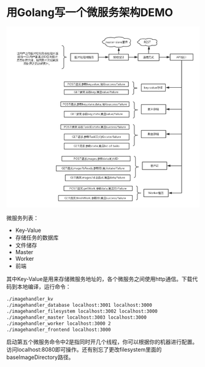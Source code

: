 # 用Golang写一个微服务架构DEMO
![第一版设计](design/microservice1.png)

微服务列表：

 * Key-Value
 * 存储任务的数据库
 * 文件储存
 * Master
 * Worker
 * 前端

其中Key-Value是用来存储微服务地址的，各个微服务之间使用http通信。下载代码到本地编译，运行命令：

```shell
./imagehandler_kv
./imagehandler_database localhost:3001 localhost:3000
./imagehandler_filesystem localhost:3002 localhost:3000
./imagehandler_master localhost:3003 localhost:3000
./imagehandler_worker localhost:3000 2
./imagehandler_frontend localhost:3000
```

启动第五个微服务命令中2是指同时开几个线程，你可以根据你的机器进行配置。访问localhost:8080即可操作。还有别忘了更改filesystem里面的baseImageDirectory路径。
